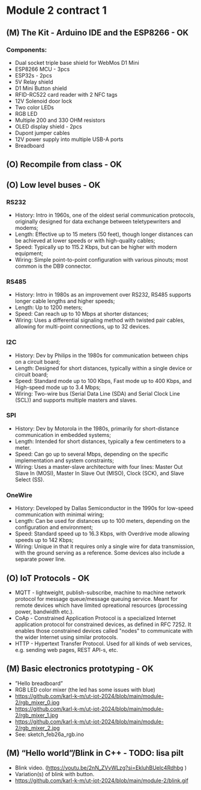 # Module 2 contract 1

## (M) The Kit - Arduino IDE and the ESP8266 - OK
### Components:
- Dual socket triple base shield for WebMos D1 Mini
- ESP8266 MCU - 3pcs
- ESP32s - 2pcs
- 5V Relay shield
- D1 Mini Button shield
- RFID-RC522 card reader with 2 NFC tags
- 12V Solenoid door lock
- Two color LEDs
- RGB LED
- Multiple 200 and 330 OHM resistors
- OLED display shield - 2pcs
- Dupont jumper cables
- 12V power supply into multiple USB-A ports
- Breadboard

## (O) Recompile from class - OK

## (O) Low level buses - OK
### RS232
- History: Intro in 1960s, one of the oldest serial communication protocols, originally designed for data exchange between teletypewriters and modems;
- Length: Effective up to 15 meters (50 feet), though longer distances can be achieved at lower speeds or with high-quality cables;
- Speed: Typically up to 115.2 Kbps, but can be higher with modern equipment;
- Wiring: Simple point-to-point configuration with various pinouts; most common is the DB9 connector.

### RS485
- History: Intro in 1980s as an improvement over RS232, RS485 supports longer cable lengths and higher speeds;
- Length: Up to 1200 meters;
- Speed: Can reach up to 10 Mbps at shorter distances;
- Wiring: Uses a differential signaling method with twisted pair cables, allowing for multi-point connections, up to 32 devices.

### I2C
- History: Dev by Philips in the 1980s for communication between chips on a circuit board;
- Length: Designed for short distances, typically within a single device or circuit board;
- Speed: Standard mode up to 100 Kbps, Fast mode up to 400 Kbps, and High-speed mode up to 3.4 Mbps;
- Wiring: Two-wire bus (Serial Data Line (SDA) and Serial Clock Line (SCL)) and supports multiple masters and slaves.

### SPI
- History: Dev by Motorola in the 1980s, primarily for short-distance communication in embedded systems;
- Length: Intended for short distances, typically a few centimeters to a meter.
- Speed: Can go up to several Mbps, depending on the specific implementation and system constraints;
- Wiring: Uses a master-slave architecture with four lines: Master Out Slave In (MOSI), Master In Slave Out (MISO), Clock (SCK), and Slave Select (SS).

### OneWire
- History: Developed by Dallas Semiconductor in the 1990s for low-speed communication with minimal wiring;
- Length: Can be used for distances up to 100 meters, depending on the configuration and environment;
- Speed: Standard speed up to 16.3 Kbps, with Overdrive mode allowing speeds up to 142 Kbps;
- Wiring: Unique in that it requires only a single wire for data transmission, with the ground serving as a reference. Some devices also include a separate power line.

## (O) IoT Protocols - OK
- MQTT - lightweight, publish-subscribe, machine to machine network protocol for message queue/message queuing service. Meant for remote devices which have limited opreational resources (processing power, bandwidth etc.).
- CoAp - Constrained Application Protocol is a specialized Internet application protocol for constrained devices, as defined in RFC 7252. It enables those constrained devices called "nodes" to communicate with the wider Internet using similar protocols.
- HTTP - Hypertext Transfer Protocol. Used for all kinds of web services, e.g. sending web pages, REST API-s, etc.


## (M) Basic electronics prototyping - OK
- ”Hello breadboard”
- RGB LED color mixer (the led has some issues with blue)
- https://github.com/karl-k-m/ut-iot-2024/blob/main/module-2/rgb_mixer_0.jpg
- https://github.com/karl-k-m/ut-iot-2024/blob/main/module-2/rgb_mixer_1.jpg
- https://github.com/karl-k-m/ut-iot-2024/blob/main/module-2/rgb_mixer_2.jpg
- See: sketch_feb26a_rgb.ino

## (M) “Hello world”/Blink in C++ - TODO: lisa pilt
- Blink video. (https://youtu.be/2nN_ZVyWLzg?si=EkluhBUelc4Rdhbg )
- Variation(s) of blink with button.
- https://github.com/karl-k-m/ut-iot-2024/blob/main/module-2/blink.gif


